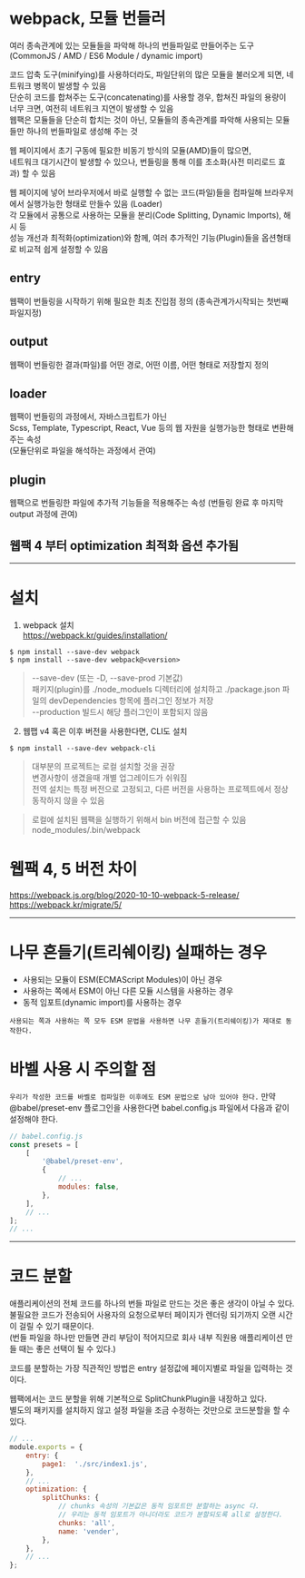# webpack, 모듈 번들러

여러 종속관계에 있는 모듈들을 파악해 하나의 번들파일로 만들어주는 도구 (CommonJS / AMD / ES6 Module / dynamic import)  

코드 압축 도구(minifying)를 사용하더라도, 파일단위의 많은 모듈을 불러오게 되면, 네트워크 병목이 발생할 수 있음  
단순히 코드를 합쳐주는 도구(concatenating)를 사용할 경우, 합쳐진 파일의 용량이 너무 크면, 여전히 네트워크 지연이 발생할 수 있음  
웹팩은 모듈들을 단순히 합치는 것이 아닌, 모듈들의 종속관계를 파악해 사용되는 모듈들만 하나의 번들파일로 생성해 주는 것   
  
웹 페이지에서 초기 구동에 필요한 비동기 방식의 모듈(AMD)들이 많으면,  
네트워크 대기시간이 발생할 수 있으나, 번들링을 통해 이를 초소화(사전 미리로드 효과) 할 수 있음  

웹 페이지에 넣어 브라우저에서 바로 실행할 수 없는 코드(파일)들을 컴파일해 브라우저에서 실행가능한 형태로 만들수 있음 (Loader)  
각 모듈에서 공통으로 사용하는 모듈을 분리(Code Splitting, Dynamic Imports), 해시 등  
성능 개선과 최적화(optimization)와 함께, 여러 추가적인 기능(Plugin)들을 옵션형태로 비교적 쉽게 설정할 수 있음  

## entry
웹팩이 번들링을 시작하기 위해 필요한 최초 진입점 정의 (종속관계가시작되는 첫번째 파일지정)  

## output
웹팩이 번들링한 결과(파일)를 어떤 경로, 어떤 이름, 어떤 형태로 저장할지 정의  

## loader
웹팩이 번들링의 과정에서, 자바스크립트가 아닌  
Scss, Template, Typescript, React, Vue 등의 웹 자원을 실행가능한 형태로 변환해주는 속성  
(모듈단위로 파일을 해석하는 과정에서 관여)  

## plugin
웹팩으로 번들링한 파일에 추가적 기능들을 적용해주는 속성 (번들링 완료 후 마지막 output 과정에 관여)  

## 웹팩 4 부터 optimization 최적화 옵션 추가됨

-----

# 설치
1. webpack 설치  
https://webpack.kr/guides/installation/  
```
$ npm install --save-dev webpack 
$ npm install --save-dev webpack@<version>
```
> --save-dev (또는 -D, --save-prod 기본값)     
패키지(plugin)를 ./node_moduels 디렉터리에 설치하고 ./package.json 파일의 devDependencies 항목에 플러그인 정보가 저장   
--production 빌드시 해당 플러그인이 포함되지 않음  

2. 웹팹 v4 혹은 이후 버전을 사용한다면, CLI도 설치  
```
$ npm install --save-dev webpack-cli
```

> 대부분의 프로젝트는 로컬 설치할 것을 권장  
변경사항이 생겼을때 개별 업그레이드가 쉬워짐  
전역 설치는 특정 버전으로 고정되고, 다른 버전을 사용하는 프로젝트에서 정상 동작하지 않을 수 있음  

> 로컬에 설치된 웹팩을 실행하기 위해서 bin 버전에 접근할 수 있음  
node_modules/.bin/webpack  


# 웹팩 4, 5 버전 차이  
https://webpack.js.org/blog/2020-10-10-webpack-5-release/
https://webpack.kr/migrate/5/  

-----

# 나무 흔들기(트리쉐이킹) 실패하는 경우  
- 사용되는 모듈이 ESM(ECMAScript Modules)이 아닌 경우  
- 사용하는 쪽에서 ESM이 아닌 다른 모듈 시스템을 사용하는 경우  
- 동적 임포트(dynamic import)를 사용하는 경우  

`사용되는 쪽과 사용하는 쪽 모두 ESM 문법을 사용하면 나무 흔들기(트리쉐이킹)가 제대로 동작한다.`   

# 바벨 사용 시 주의할 점  
`우리가 작성한 코드를 바벨로 컴파일한 이후에도 ESM 문법으로 남아 있어야 한다.`
만약 @babel/preset-env 플로그인을 사용한다면 babel.config.js 파일에서 다음과 같이 설정해야 한다.  
```javascript
// babel.config.js  
const presets = [
    [
        '@babel/preset-env',
        {
            // ...
            modules: false,
        },
    ],
    // ...
];
// ...
```

-----

# 코드 분할
애플리케이션의 전체 코드를 하나의 번들 파일로 만드는 것은 좋은 생각이 아닐 수 있다.  
불필요한 코드가 전송되어 사용자의 요청으로부터 페이지가 렌더링 되기까지 오랜 시간이 걸릴 수 있기 때문이다.  
(번들 파일을 하나만 만들면 관리 부담이 적어지므로 회사 내부 직원용 애플리케이션 만들 때는 좋은 선택이 될 수 있다.)  

코드를 분할하는 가장 직관적인 방법은 entry 설정값에 페이지별로 파일을 입력하는 것이다.  

웹팩에서는 코드 분할을 위해 기본적으로 SplitChunkPlugin을 내장하고 있다.  
별도의 패키지를 설치하지 않고 설정 파일을 조금 수정하는 것만으로 코드분할을 할 수 있다.  
```javascript
// ...
module.exports = {
    entry: {
        page1:  './src/index1.js',
    },
    // ...
    optimization: {
        splitChunks: {
            // chunks 속성의 기본값은 동적 임포트만 분할하는 async 다.
            // 우리는 동적 임포트가 아니더라도 코드가 분할되도록 all로 설정한다.  
            chunks: 'all',
            name: 'vender',
        },
    },
    // ...
};
```



